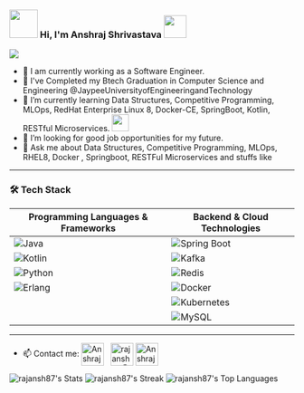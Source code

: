 ### <img src="https://i.pinimg.com/originals/00/4b/17/004b173f6e3d6843df10114e087f30a8.gif" width="50" height="50" /> Hi, I'm Anshraj Shrivastava <img src="https://media.tenor.com/images/3b388fe03da271d2674faf85eb7c3fcd/tenor.gif" width=40 height=40 />  

![](https://camo.githubusercontent.com/992babdffd8c74a1502de375fbdf7e4d54773242/68747470733a2f2f6d656469612e67697068792e636f6d2f6d656469612f53576f536b4e36447854737a71494b4571762f67697068792e676966)

<!--
**rajansh87/rajansh87** is a ✨ _special_ ✨ repository because its `README.md` (this file) appears on your GitHub profile.
-->
- 	:office: I am currently working as a Software Engineer.
- 🏦 I've Completed my Btech Graduation in Computer Science and Engineering @JaypeeUniversityofEngineeringandTechnology
- 📖 I’m currently learning Data Structures, Competitive Programming, MLOps, RedHat Enterprise Linux 8, Docker-CE, SpringBoot, Kotlin, RESTful Microservices. <img src="https://media.giphy.com/media/WUlplcMpOCEmTGBtBW/giphy.gif" width="30">
- 🤔 I’m looking for good job opportunities for my future.
- 💬 Ask me about Data Structures, Competitive Programming, MLOps, RHEL8, Docker , Springboot, RESTFul Microservices and stuffs like
---

### 🛠️ Tech Stack  

| **Programming Languages & Frameworks** | **Backend & Cloud Technologies** |
|----------------------------------------|----------------------------------|
| ![Java](https://img.shields.io/badge/Java-%23ED8B00.svg?style=for-the-badge&logo=openjdk&logoColor=white) | ![Spring Boot](https://img.shields.io/badge/Spring_Boot-%236DB33F.svg?style=for-the-badge&logo=spring&logoColor=white) |
| ![Kotlin](https://img.shields.io/badge/Kotlin-%230095D5.svg?style=for-the-badge&logo=kotlin&logoColor=white) | ![Kafka](https://img.shields.io/badge/Kafka-%23000000.svg?style=for-the-badge&logo=apache-kafka&logoColor=white) |
| ![Python](https://img.shields.io/badge/Python-%233776AB.svg?style=for-the-badge&logo=python&logoColor=white) | ![Redis](https://img.shields.io/badge/Redis-%23DC382D.svg?style=for-the-badge&logo=redis&logoColor=white) |
| ![Erlang](https://img.shields.io/badge/Erlang-%23A90533.svg?style=for-the-badge&logo=erlang&logoColor=white) | ![Docker](https://img.shields.io/badge/Docker-%23009688.svg?style=for-the-badge&logo=docker&logoColor=white) |
|  | ![Kubernetes](https://img.shields.io/badge/Kubernetes-%23326CE5.svg?style=for-the-badge&logo=kubernetes&logoColor=white) |
|  | ![MySQL](https://img.shields.io/badge/MySQL-%23000000.svg?style=for-the-badge&logo=mysql&logoColor=white) |


---

- 📫 Contact me:  <a href="https://www.linkedin.com/in/ansh-raj/" target="blank"><img align="center" src="https://cdn.jsdelivr.net/npm/simple-icons@3.0.1/icons/linkedin.svg" alt="Anshraj Shrivastava" height="40" width="40" /></a> &nbsp;
<a href="mailto:rajansh87@gmail.com" target="blank"><img align="center" src="https://cdn.jsdelivr.net/npm/simple-icons@3.0.1/icons/gmail.svg" alt="rajansh87@gmail.com" height="40" width="40" /></a>
<a href="https://www.instagram.com/ishu.shriv/" target="blank"><img align="center" src="https://cdn.jsdelivr.net/npm/simple-icons@3.0.1/icons/instagram.svg" alt="Anshraj Shrivastava" height="40" width="40" /></a>


![rajansh87's Stats](https://github-readme-stats.vercel.app/api?username=rajansh87&theme=highcontrast&show_icons=true&hide_border=true&count_private=true)
![rajansh87's Streak](https://github-readme-streak-stats.herokuapp.com/?user=rajansh87&theme=highcontrast&hide_border=true)
![rajansh87's Top Languages](https://github-readme-stats.vercel.app/api/top-langs/?username=rajansh87&theme=highcontrast&show_icons=true&hide_border=true&layout=compact)
